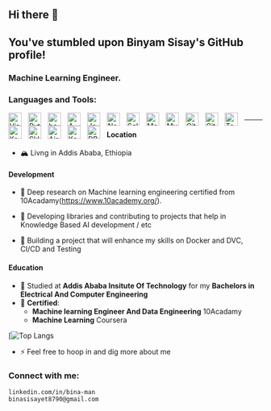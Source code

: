 ## Hi there 👋

## You've stumbled upon Binyam Sisay's GitHub profile!

### Machine Learning Engineer. 
### Languages and Tools:

<img align="left" alt="Visual Studio Code" width="26px" src="https://cdn.jsdelivr.net/gh/devicons/devicon/icons/vscode/vscode-original.svg" style="padding-right:10px;" />


<img align="left" alt="Python" width="26px" src="https://www.freecodecamp.org/news/content/images/2020/05/Python-language.png" style="padding-right:10px;" />
<img align="left" alt="bash" width="26px" src="https://i0.wp.com/itsfoss.com/wp-content/uploads/2019/01/bash-logo.jpg?fit=800%2C450&ssl=1" style="padding-right:10px;" />

<img align="left" alt="AWS" width="26px" src="https://upload.wikimedia.org/wikipedia/commons/thumb/9/93/Amazon_Web_Services_Logo.svg/800px-Amazon_Web_Services_Logo.svg.png" style="padding-right:10px;" />



<img align="left" alt="JavaScript" width="26px" src="https://cdn.jsdelivr.net/gh/devicons/devicon/icons/javascript/javascript-original.svg" style="padding-right:10px;" />
<img align="left" alt="Node.js" width="26px" src="https://cdn.jsdelivr.net/gh/devicons/devicon/icons/nodejs/nodejs-original.svg" style="padding-right:10px;" />
<img align="left" alt="Sql" width="26px" src="https://encrypted-tbn0.gstatic.com/images?q=tbn:ANd9GcQH5hGyIUIkd024iBrqdrAAqABY4cFpzCr1OAadKQDqDUQabnhPxM5U8ri5fWSDeMfeMHs&usqp=CAU" style="padding-right:10px;" />
<img align="left" alt="MongoDB" width="26px" src="https://cdn.jsdelivr.net/gh/devicons/devicon/icons/mongodb/mongodb-original.svg" style="padding-right:10px;" />
<img align="left" alt="MySQL" width="26px" src="https://cdn.jsdelivr.net/gh/devicons/devicon/icons/mysql/mysql-original.svg" style="padding-right:10px;" />
<img align="left" alt="Git" width="26px" src="https://cdn.jsdelivr.net/gh/devicons/devicon/icons/git/git-original.svg" style="padding-right:10px;" />
<img align="left" alt="GitHub" width="26px" src="https://user-images.githubusercontent.com/3369400/139447912-e0f43f33-6d9f-45f8-be46-2df5bbc91289.png" style="padding-right:10px;" />
<img align="left" alt="Tensorflow" width="26px" src="https://cutt.ly/JAw6RW2" style="padding-right:10px;" />
<img align="left" alt="Keras" width="26px" src="https://w7.pngwing.com/pngs/571/118/png-transparent-keras-logo.png" style="padding-right:10px;" />

<img align="left" alt="Sklearn" width="26px" src="https://upload.wikimedia.org/wikipedia/commons/thumb/0/05/Scikit_learn_logo_small.svg/1200px-Scikit_learn_logo_small.svg.png" style="padding-right:10px;" />

<img align="left" alt="Airflow" width="26px" src="https://upload.wikimedia.org/wikipedia/commons/d/de/AirflowLogo.png" style="padding-right:10px;" />
<img align="left" alt="Kafka" width="26px" src="https://marvel-b1-cdn.bc0a.com/f00000000173332/www.openlogic.com/sites/default/files/image/2020-05/image-blog-apacha-kafka.jpg" style="padding-right:10px;" />
<img align="left" alt="DBT" width="26px" src="https://www.getdbt.com/ui/img/social/facebook.png" style="padding-right:10px;" />



<img />
<br>



---
#### Location
- 🏔 Livng in Addis Ababa, Ethiopia
#### Development
- 🧠 Deep research on Machine learning engineering certified from 10Acadamy(https://www.10academy.org/).

- 🧠 Developing libraries and contributing to projects that help in Knowledge Based AI development / etc
- 🧠 Building a project that will enhance my skills on Docker and DVC, CI/CD and Testing


#### Education
- 📖 Studied at **Addis Ababa Insitute Of Technology** for my **Bachelors in Electrical And Computer Engineering**
- 🌱 **Certified**: 
  - **Machine learning Engineer And Data Engineering** 10Acadamy 
  - **Machine Learning** Coursera


[![Top Langs](https://github.com/Bina-man/bina-waffle/blob/master/generated/languages.svg)


- ⚡ Feel free to hoop in and dig more about me

### Connect with me: 
    linkedin.com/in/bina-man
    binasisayet8790@gmail.com
 

    

<br />

<br />

[linkedin]: https://github.com/Bina-man
